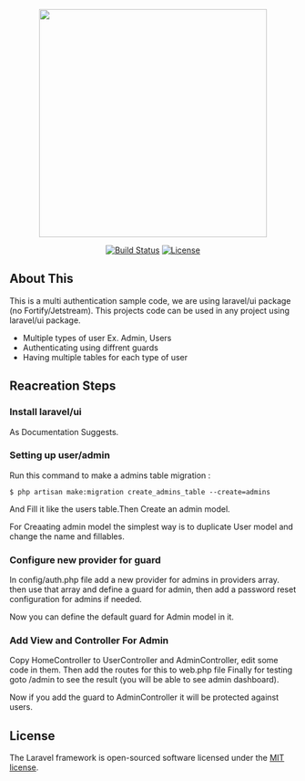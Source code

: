 <p align="center"><a href="https://laravel.com" target="_blank"><img src="https://raw.githubusercontent.com/laravel/art/master/logo-lockup/5%20SVG/2%20CMYK/1%20Full%20Color/laravel-logolockup-cmyk-red.svg" width="400"></a></p>

<p align="center">
<a href="https://travis-ci.org/laravel/framework"><img src="https://travis-ci.org/laravel/framework.svg" alt="Build Status"></a>
<a href="https://packagist.org/packages/laravel/framework"><img src="https://img.shields.io/packagist/l/laravel/framework" alt="License"></a>
</p>

## About This

This is a multi authentication sample code, we are using laravel/ui package (no Fortify/Jetstream).
This projects code can be used in any project using laravel/ui package.

-   Multiple types of user Ex. Admin, Users
-   Authenticating using diffrent guards
-   Having multiple tables for each type of user

## Reacreation Steps

### Install laravel/ui

As Documentation Suggests.

### Setting up user/admin

Run this command to make a admins table migration :

`$ php artisan make:migration create_admins_table --create=admins`

And Fill it like the users table.Then Create an admin model.

For Creaating admin model the simplest way is to duplicate User model and change the name and fillables.

### Configure new provider for guard

In config/auth.php file add a new provider for admins in providers array.
then use that array and define a guard for admin, then add a password reset configuration for admins if needed.

Now you can define the default guard for Admin model in it.

### Add View and Controller For Admin

Copy HomeController to UserController and AdminController, edit some code in them.
Then add the routes for this to web.php file
Finally for testing goto /admin to see the result (you will be able to see admin dashboard).

Now if you add the guard to AdminController it will be protected against users.

## License

The Laravel framework is open-sourced software licensed under the [MIT license](https://opensource.org/licenses/MIT).
